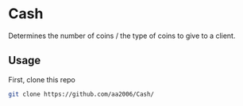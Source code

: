 
# Cash
Determines the number of coins / the type of coins to give to a client. 

## Usage
First, clone this repo
```bash
git clone https://github.com/aa2006/Cash/
